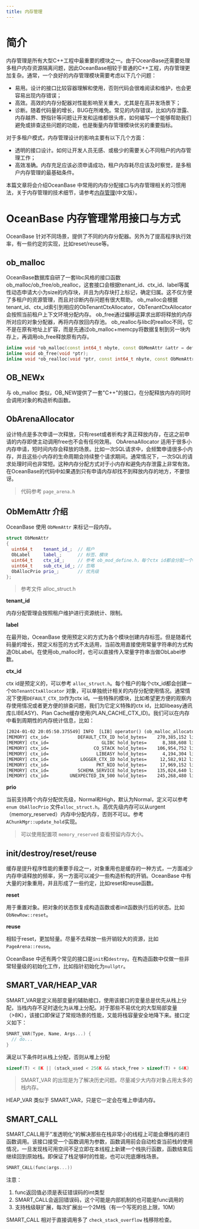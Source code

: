```yaml
---
title: 内存管理
---
```


# 简介
内存管理是所有大型C++工程中最重要的模块之一。由于OceanBase还需要处理多租户内存资源隔离问题，因此OceanBase相较于普通的C++工程，内存管理更加复杂。通常，一个良好的内存管理模块需要考虑以下几个问题：

- 易用。设计的接口比较容器理解和使用，否则代码会很难阅读和维护，也会更容易出现内存错误；
- 高效。高效的内存分配器对性能影响至关重大，尤其是在高并发场景下；
- 诊断。随着代码量的增长，BUG在所难免。常见的内存错误，比如内存泄露、内存越界、野指针等问题让开发和运维都很头疼，如何编写一个能够帮助我们避免或排查这些问题的功能，也是衡量内存管理模块优劣的重要指标。

对于多租户模式，内存管理设计的影响主要有以下几个方面：
- 透明的接口设计。如何让开发人员无感、或极少的需要关心不同租户的内存管理工作；
- 高效准确。内存充足应该必须申请成功，租户内存耗尽应该及时察觉，是多租户内存管理的最基础条件。

本篇文章将会介绍OceanBase 中常用的内存分配接口与内存管理相关的习惯用法，关于内存管理的技术细节，请参考[内存管理](https://open.oceanbase.com/blog/8501613072)(中文版）。

# OceanBase 内存管理常用接口与方式
OceanBase 针对不同场景，提供了不同的内存分配器。另外为了提高程序执行效率，有一些约定的实现，比如reset/reuse等。

## ob_malloc

OceanBase数据库自研了一套libc风格的接口函数ob_malloc/ob_free/ob_realloc，这套接口会根据tenant_id、ctx_id、label等属性动态申请大小为size的内存块，并且为内存块打上标记，确定归属。这不仅方便了多租户的资源管理，而且对诊断内存问题有很大帮助。
ob_malloc会根据tenant_id、ctx_id索引到相应的ObTenantCtxAllocator，ObTenantCtxAllocator会按照当前租户上下文环境分配内存。
ob_free通过偏移运算求出即将释放的内存所对应的对象分配器，再将内存放回内存池。
ob_realloc与libc的realloc不同，它不是在原有地址上扩容，而是先通过ob_malloc+memcpy将数据复制到另一块内存上，再调用ob_free释放原有内存。

```cpp
inline void *ob_malloc(const int64_t nbyte, const ObMemAttr &attr = default_memattr);
inline void ob_free(void *ptr);
inline void *ob_realloc(void *ptr, const int64_t nbyte, const ObMemAttr &attr);
```

## OB_NEWx
与 ob_malloc 类似，OB_NEW提供了一套"C++"的接口，在分配释放内存的同时会调用对象的构造析构函数。

## ObArenaAllocator
设计特点是多次申请一次释放，只有reset或者析构才真正释放内存，在这之前申请的内存即使主动调用free也不会有任何效用。
ObArenaAllocator 适用于很多小内存申请，短时间内存会释放的场景。比如一次SQL请求中，会频繁申请很多小内存，并且这些小内存的生命周期会持续整个请求期间。通常情况下，一次SQL的请求处理时间也非常短。这种内存分配方式对于小内存和避免内存泄露上非常有效。在OceanBase的代码中如果遇到只有申请内存却找不到释放内存的地方，不要惊讶。

> 代码参考 `page_arena.h`

## ObMemAttr 介绍

OceanBase 使用 `ObMemAttr` 来标记一段内存。

```cpp
struct ObMemAttr
{
  uint64_t    tenant_id_;  // 租户
  ObLabel     label_;      // 标签、模块
  uint64_t    ctx_id_;     // 参考 ob_mod_define.h，每个ctx id都会分配一个ObTenantCtxAllocator
  uint64_t    sub_ctx_id_; // 忽略
  ObAllocPrio prio_;       // 优先级
};
```

> 参考文件 alloc_struct.h

**tenant_id**

内存分配管理会按照租户维护进行资源统计、限制。

**label**

在最开始，OceanBase 使用预定义的方式为各个模块创建内存标签。但是随着代码量的增长，预定义标签的方式不太适用，当前改用直接使用常量字符串的方式构造ObLabel。在使用ob_malloc时，也可以直接传入常量字符串当做ObLabel参数。

**ctx_id**

ctx id是预定义的，可以参考 `alloc_struct.h`。每个租户的每个ctx_id都会创建一个`ObTenantCtxAllocator` 对象，可以单独统计相关的内存分配使用情况。通常情况下使用`DEFAULT_CTX_ID`作为ctx id。一些特殊的模块，比如希望更方便的观察内存使用情况或者更方便的排查问题，我们为它定义特殊的ctx id，比如libeasy通讯库(LIBEASY)、Plan Cache缓存使用(PLAN_CACHE_CTX_ID)。我们可以在内存中看到周期性的内存统计信息，比如：

```txt
[2024-01-02 20:05:50.375549] INFO  [LIB] operator() (ob_malloc_allocator.cpp:537) [47814][MemDumpTimer][T0][Y0-0000000000000000-0-0] [lt=10] [MEMORY] tenant: 500, limit: 9,223,372,036,854,775,807 hold: 800,768,000 rpc_hold: 0 cache_hold: 0 cache_used: 0 cache_item_count: 0
[MEMORY] ctx_id=           DEFAULT_CTX_ID hold_bytes=    270,385,152 limit=             2,147,483,648
[MEMORY] ctx_id=                    GLIBC hold_bytes=      8,388,608 limit= 9,223,372,036,854,775,807
[MEMORY] ctx_id=                 CO_STACK hold_bytes=    106,954,752 limit= 9,223,372,036,854,775,807
[MEMORY] ctx_id=                  LIBEASY hold_bytes=      4,194,304 limit= 9,223,372,036,854,775,807
[MEMORY] ctx_id=            LOGGER_CTX_ID hold_bytes=     12,582,912 limit= 9,223,372,036,854,775,807
[MEMORY] ctx_id=                  PKT_NIO hold_bytes=     17,969,152 limit= 9,223,372,036,854,775,807
[MEMORY] ctx_id=           SCHEMA_SERVICE hold_bytes=    135,024,640 limit= 9,223,372,036,854,775,807
[MEMORY] ctx_id=        UNEXPECTED_IN_500 hold_bytes=    245,268,480 limit= 9,223,372,036,854,775,807
```

**prio**

当前支持两个内存分配优先级，Normal和High，默认为Normal，定义可以参考 `enum ObAllocPrio` 文件`alloc_struct.h`。高优先级内存可以从urgent（memory_reserved）内存中分配内存，否则不可以。参考 `AChunkMgr::update_hold`实现。

> 可以使用配置项 `memory_reserved` 查看预留内存大小。

## init/destroy/reset/reuse

缓存是提升程序性能的重要手段之一，对象重用也是缓存的一种方式，一方面减少内存申请释放的频率，另一方面可以减少一些构造析构的开销。OceanBase 中有大量的对象重用，并且形成了一些约定，比如reset和reuse函数。

**reset**

用于重置对象。把对象的状态恢复成构造函数或者init函数执行后的状态。比如 `ObNewRow::reset`。

**reuse**

相较于reset，更加轻量。尽量不去释放一些开销较大的资源，比如 `PageArena::reuse`。

OceanBase 中还有两个常见的接口是`init`和`destroy`。在构造函数中仅做一些非常轻量级的初始化工作，比如指针初始化为`nullptr`。

## SMART_VAR/HEAP_VAR
SMART_VAR是定义局部变量的辅助接口，使用该接口的变量总是优先从栈上分配，当栈内存不足时退化为从堆上分配。对于那些不易优化的大型局部变量（>8K），该接口即保证了常规场景的性能，又能将栈容量安全地降下来。接口定义如下：

```cpp
SMART_VAR(Type, Name, Args...) {
  // do...
}
```

满足以下条件时从栈上分配，否则从堆上分配
```cpp
sizeof(T) < 8K || (stack_used < 256K && stack_free > sizeof(T) + 64K) 
```

> SMART_VAR 的出现是为了解决历史问题。尽量减少大内存对象占用太多的栈内存。

HEAP_VAR 类似于 SMART_VAR，只是它一定会在堆上申请内存。

## SMART_CALL
SMART_CALL用于"准透明化"的解决那些在栈非常小的线程上可能会爆栈的递归函数调用。该接口接受一个函数调用为参数，函数调用前会自动检查当前栈的使用情况，一旦发现栈可用空间不足立即在本线程上新建一个栈执行函数，函数结束后继续回到原始栈。即保证了栈足够时的性能，也可以兜底爆栈场景。

```cpp
SMART_CALL(func(args...))
```

注意：
1. func返回值必须是表征错误码的int类型
2. SMART_CALL会返回错误码，这个可能是内部机制的也可能是func调用的
3. 支持栈级联扩展，每次扩展出一个2M栈（有一个写死的总上限，10M）

SMART_CALL 相对于直接调用多了 `check_stack_overflow` 栈移除检查。
